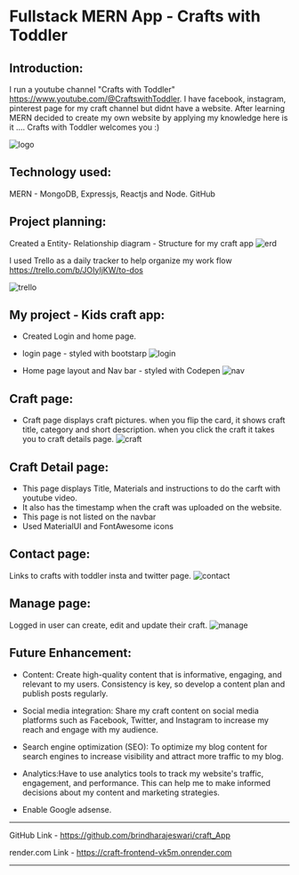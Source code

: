 # Fullstack MERN App - Crafts with Toddler

Introduction:
-------------
I run a youtube channel "Crafts with Toddler" 
https://www.youtube.com/@CraftswithToddler.
I have facebook, instagram, pinterest page for my craft channel but didnt have a website. After learning MERN decided to create my own website by applying my knowledge
here is it .... Crafts with Toddler welcomes you :)

![logo](./client/src/images/logo.png)

Technology used:
----------------
MERN - MongoDB, Expressjs, Reactjs and Node.
GitHub

Project planning:
-----------------
Created a Entity- Relationship diagram - Structure for my craft app
![erd](./client/src/images/erd.png)

I used Trello as a daily tracker to help organize my work flow
https://trello.com/b/JOIyIjKW/to-dos

![trello](./client/src/images/trello.png)

My project - Kids craft app:
-----------------------------

* Created Login and home page. 
* login page - styled with bootstarp
![login](./client/src/images/login.png)

* Home page layout and Nav bar - styled with Codepen
![nav](./client/src/images/nav.png)

Craft page:
----------
* Craft page displays craft pictures. when you flip the card, it shows craft title, category and short description. when you click the craft it takes you to craft details page.
![craft](./client/src/images/craft.png)

Craft Detail page:
------------------
* This page displays Title, Materials and instructions to do the carft with youtube video.
* It also has the timestamp when the craft was uploaded on the website.
* This page is not listed on the navbar
* Used MaterialUI and FontAwesome icons

Contact page:
--------------
Links to crafts with toddler insta and twitter page.
![contact](./client/src/images/contact.png)

Manage page:
-------------
Logged in user can create, edit and update their craft.
![manage](./client/src/images/manage.png)

Future Enhancement:
--------------------

* Content: Create high-quality content that is informative, engaging, and relevant to my users. Consistency is key, so develop a content plan and publish posts regularly.

* Social media integration: Share my craft content on social media platforms such as Facebook, Twitter, and Instagram to increase my reach and engage with my audience.

* Search engine optimization (SEO): To optimize my blog content for search engines to increase visibility and attract more traffic to my blog.

* Analytics:Have to use analytics tools to track my website's traffic, engagement, and performance. This can help me to make informed decisions about my content and marketing strategies.

* Enable Google adsense.

------------------------------------------------------------------------------

GitHub Link - https://github.com/brindharajeswari/craft_App

render.com Link - https://craft-frontend-vk5m.onrender.com

------------------------------------------------------------------------------

